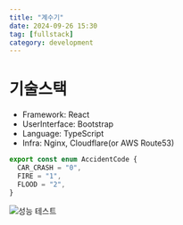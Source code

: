 ```yaml
---
title: "계수기"
date: 2024-09-26 15:30
tag: [fullstack]
category: development
---
```


# 기술스택

- Framework: React
- UserInterface: Bootstrap
- Language: TypeScript
- Infra: Nginx, Cloudflare(or AWS Route53)

```typescript
export const enum AccidentCode {
  CAR_CRASH = "0",
  FIRE = "1",
  FLOOD = "2",
}
```

![성능 테스트](https://j93.es/api/image/dev/backend-begin/performance-test.png)
